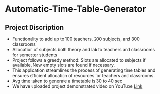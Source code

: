 # Automatic-Time-Table-Generator

## Project Discription

<p>
  <ul>
    <li>Functionality to add up to 100 teachers, 200 subjects, and 300 classrooms</li>
    <li>Allocation of subjects both theory and lab to teachers and classrooms for semester students</li>
    <li>Project follows a greedy method: Slots are allocated to subjects if available, New empty slots are found if necessary.</li>
    <li>This application streamlines the process of generating time tables and ensures efficient allocation of resources for teachers and classrooms.</li>
    <li>Avg time taken to generate a timetable is 30 to 40 sec</li>
    <li>We have uploaded project demonstrated video on YouTube <a href="https://youtu.be/YvlM2iNxqPA?si=az4t0mGyrvPfRjlO">Link</a></li>
  </ul>
</p>

